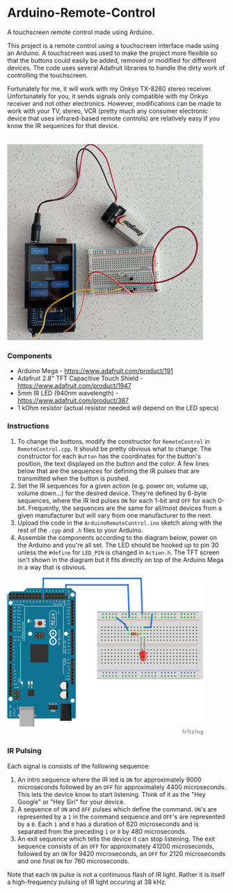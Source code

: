 # Arduino-Remote-Control #
A touchscreen remote control made using Arduino.

This project is a remote control using a touchscreen interface made using an Arduino. A touchscreen was used to make the project more flexible so that the buttons could easily be added, removed or modified for different devices. The code uses several Adafruit libraries to handle the dirty work of controlling the touchscreen.
  
Fortunately for me, it will work with my Onkyo TX-8260 stereo receiver. Unfortunately for you, it sends signals only compatible with my Onkyo receiver and not other electronics. However, modifications can be made to work with your TV, stereo, VCR (pretty much any consumer electronic device that uses infrared-based remote controls) are relatively easy if you know the IR sequences for that device.
<br/><br/><br/>
<img src="https://github.com/scottimus-p/arduino-remote-control/blob/main/Assembled-Remote.jpg" width="450">  
 
### Components ###
- Arduino Mega - https://www.adafruit.com/product/191 
- Adafruit 2.8" TFT Capacitive Touch Shield - https://www.adafruit.com/product/1947  
- 5mm IR LED (940nm wavelength) - https://www.adafruit.com/product/387  
- 1 kOhm resistor (actual resistor needed will depend on the LED specs)

### Instructions ###
1. To change the buttons, modify the constructor for `RemoteControl` in `RemoteControl.cpp`. It should be pretty obvious what to change. The constructor for each `Button` has the coordinates for the button's position, the text displayed on the button and the color. A few lines below that are the sequences for defining the IR pulses that are transmitted when the button is pushed.
2. Set the IR sequences for a given action (e.g. power on, volume up, volume down...) for the desired device. They're defined by 6-byte sequences, where the IR led pulses `ON` for each 1-bit and `OFF` for each 0-bit. Frequently, the sequences are the same for all/most devices from a given manufacturer but will vary from one manufacturer to the next.
3. Upload the code in the `ArduinoRemoteControl.ino` sketch along with the rest of the `.cpp` and `.h` files to your Arduino.
4. Assemble the components according to the diagram below, power on the Arduino and you're all set. The LED should be hooked up to pin 30 unless the `#define` for `LED_PIN` is changed in `Action.h`. The TFT screen isn't shown in the diagram but it fits directly on top of the Arduino Mega in a way that is obvious.

<img src="https://github.com/scottimus-p/arduino-remote-control/blob/main/Arduino-Remote.png" width="450">

### IR Pulsing ###
Each signal is consists of the following sequence:  
1. An intro sequence where the IR led is `ON` for approximately 9000 microseconds followed by an `OFF` for approximately 4400 microseconds. This lets the device know to start listening. Think of it as the "Hey Google" or "Hey Siri" for your device.
2. A sequence of `ON` and `OFF` pulses which define the command. `ON`'s are represented by a `1` in the command sequence and `OFF`'s are represented by a `0`. Each `1` and `0` has a duration of 620 microseconds and is separated from the preceding `1` or `0` by 480 microseconds.
3. An exit sequence which tells the device it can stop listening. The exit sequence consists of an `OFF` for approximately 41200 microseconds, followed by an `ON` for 9420 microseconds, an `OFF` for 2120 microseconds and one final `ON` for 760 microseconds.

Note that each `ON` pulse is not a continuous flash of IR light. Rather it is itself a high-frequency pulsing of IR light occuring at 38 kHz.
